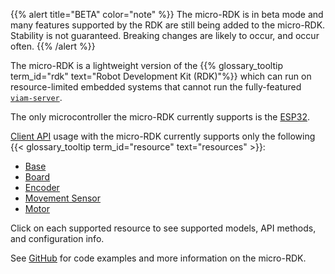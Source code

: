 {{% alert title="BETA" color="note" %}}
The micro-RDK is in beta mode and many features supported by the RDK are still being added to the micro-RDK.
Stability is not guaranteed.
Breaking changes are likely to occur, and occur often.
{{% /alert %}}

The micro-RDK is a lightweight version of the {{% glossary_tooltip term_id="rdk" text="Robot Development Kit (RDK)"%}} which can run on resource-limited embedded systems that cannot run the fully-featured [`viam-server`](/viam/).

The only microcontroller the micro-RDK currently supports is the [ESP32](https://www.espressif.com/en/products/socs/esp32).

[Client API](/program/apis/) usage with the micro-RDK currently supports only the following {{< glossary_tooltip term_id="resource" text="resources" >}}:

- [Base](/micro-rdk/base/)
- [Board](/micro-rdk/board/)
- [Encoder](/micro-rdk/encoder/)
- [Movement Sensor](/micro-rdk/movement-sensor/)
- [Motor](/micro-rdk/motor/)

Click on each supported resource to see supported models, API methods, and configuration info.

See [GitHub](https://github.com/viamrobotics/micro-rdk) for code examples and more information on the micro-RDK.
